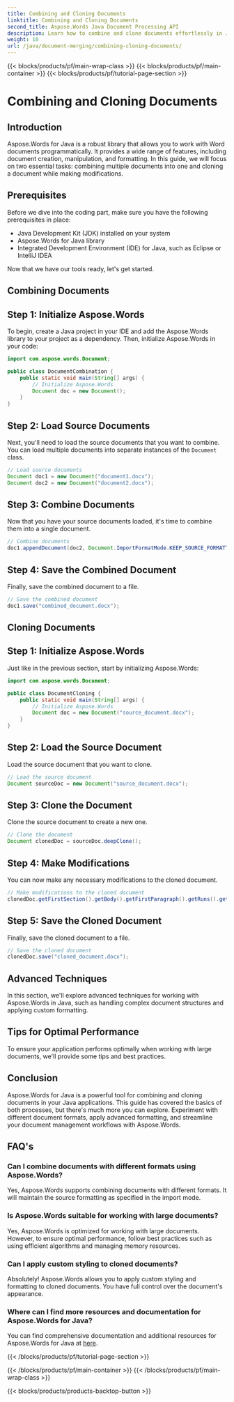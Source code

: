 ```yaml
---
title: Combining and Cloning Documents
linktitle: Combining and Cloning Documents
second_title: Aspose.Words Java Document Processing API
description: Learn how to combine and clone documents effortlessly in Java using Aspose.Words. This step-by-step guide covers everything you need to know.
weight: 10
url: /java/document-merging/combining-cloning-documents/
---
```


{{< blocks/products/pf/main-wrap-class >}}
{{< blocks/products/pf/main-container >}}
{{< blocks/products/pf/tutorial-page-section >}}

# Combining and Cloning Documents


## Introduction

Aspose.Words for Java is a robust library that allows you to work with Word documents programmatically. It provides a wide range of features, including document creation, manipulation, and formatting. In this guide, we will focus on two essential tasks: combining multiple documents into one and cloning a document while making modifications.

## Prerequisites

Before we dive into the coding part, make sure you have the following prerequisites in place:

- Java Development Kit (JDK) installed on your system
- Aspose.Words for Java library
- Integrated Development Environment (IDE) for Java, such as Eclipse or IntelliJ IDEA

Now that we have our tools ready, let's get started.

## Combining Documents

## Step 1: Initialize Aspose.Words

To begin, create a Java project in your IDE and add the Aspose.Words library to your project as a dependency. Then, initialize Aspose.Words in your code:

```java
import com.aspose.words.Document;

public class DocumentCombination {
    public static void main(String[] args) {
        // Initialize Aspose.Words
        Document doc = new Document();
    }
}
```

## Step 2: Load Source Documents

Next, you'll need to load the source documents that you want to combine. You can load multiple documents into separate instances of the `Document` class.

```java
// Load source documents
Document doc1 = new Document("document1.docx");
Document doc2 = new Document("document2.docx");
```

## Step 3: Combine Documents

Now that you have your source documents loaded, it's time to combine them into a single document.

```java
// Combine documents
doc1.appendDocument(doc2, Document.ImportFormatMode.KEEP_SOURCE_FORMATTING);
```

## Step 4: Save the Combined Document

Finally, save the combined document to a file.

```java
// Save the combined document
doc1.save("combined_document.docx");
```

## Cloning Documents

## Step 1: Initialize Aspose.Words

Just like in the previous section, start by initializing Aspose.Words:

```java
import com.aspose.words.Document;

public class DocumentCloning {
    public static void main(String[] args) {
        // Initialize Aspose.Words
        Document doc = new Document("source_document.docx");
    }
}
```

## Step 2: Load the Source Document

Load the source document that you want to clone.

```java
// Load the source document
Document sourceDoc = new Document("source_document.docx");
```

## Step 3: Clone the Document

Clone the source document to create a new one.

```java
// Clone the document
Document clonedDoc = sourceDoc.deepClone();
```

## Step 4: Make Modifications

You can now make any necessary modifications to the cloned document.

```java
// Make modifications to the cloned document
clonedDoc.getFirstSection().getBody().getFirstParagraph().getRuns().get(0).setText("Modified Content");
```

## Step 5: Save the Cloned Document

Finally, save the cloned document to a file.

```java
// Save the cloned document
clonedDoc.save("cloned_document.docx");
```

## Advanced Techniques

In this section, we'll explore advanced techniques for working with Aspose.Words in Java, such as handling complex document structures and applying custom formatting.

## Tips for Optimal Performance

To ensure your application performs optimally when working with large documents, we'll provide some tips and best practices.

## Conclusion

Aspose.Words for Java is a powerful tool for combining and cloning documents in your Java applications. This guide has covered the basics of both processes, but there's much more you can explore. Experiment with different document formats, apply advanced formatting, and streamline your document management workflows with Aspose.Words.

## FAQ's

### Can I combine documents with different formats using Aspose.Words?

Yes, Aspose.Words supports combining documents with different formats. It will maintain the source formatting as specified in the import mode.

### Is Aspose.Words suitable for working with large documents?

Yes, Aspose.Words is optimized for working with large documents. However, to ensure optimal performance, follow best practices such as using efficient algorithms and managing memory resources.

### Can I apply custom styling to cloned documents?

Absolutely! Aspose.Words allows you to apply custom styling and formatting to cloned documents. You have full control over the document's appearance.

### Where can I find more resources and documentation for Aspose.Words for Java?

You can find comprehensive documentation and additional resources for Aspose.Words for Java at [here](https://reference.aspose.com/words/java/).

{{< /blocks/products/pf/tutorial-page-section >}}

{{< /blocks/products/pf/main-container >}}
{{< /blocks/products/pf/main-wrap-class >}}

{{< blocks/products/products-backtop-button >}}

